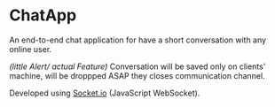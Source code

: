 # ChatApp
An end-to-end chat application for have a short conversation with any online user.

_(little Alert/ actual Feature)_ Conversation will be saved only on clients' machine, will be droppped ASAP they closes communication channel.

Developed using [Socket.io](https://socket.io/) (JavaScript WebSocket).
